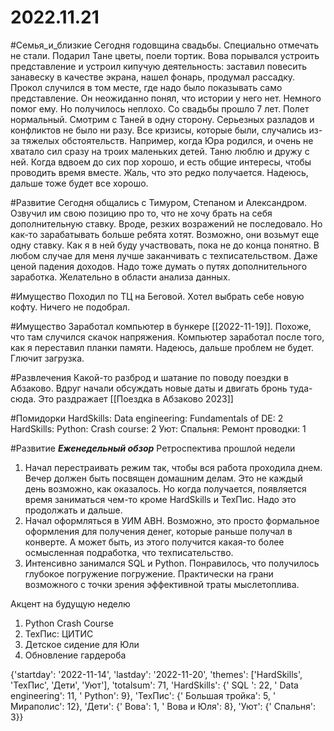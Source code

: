 # 2022.11.21

#Семья_и_близкие 
Сегодня годовщина свадьбы. Специально отмечать не стали. Подарил Тане цветы, поели тортик. Вова порывался устроить представление и устроил кипучую деятельность: заставил повесить занавеску в качестве экрана, нашел фонарь, продумал рассадку. Прокол случился в том месте, где надо было показывать само представление. Он неожиданно понял, что истории у него нет. Немного помог ему. Но получилось неплохо. 
Со свадьбы прошло 7 лет. Полет нормальный. Смотрим с Таней в одну сторону. Серьезных разладов и конфликтов не было ни разу. Все кризисы, которые были, случались из-за тяжелых обстоятельств. Например, когда Юра родился, и очень не хватало сил сразу на троих маленьких детей. Таню люблю и дружу с ней. Когда вдвоем до сих пор хорошо, и есть общие интересы, чтобы проводить время вместе. Жаль, что это редко получается. Надеюсь, дальше тоже будет все хорошо.

#Развитие 
Сегодня общались с Тимуром, Степаном и Александром. Озвучил им свою позицию про то, что не хочу брать на себя дополнительную ставку. Вроде, резких возражений не последовало. Но как-то зарабатывать больше ребята хотят. Возможно, они возьмут еще одну ставку. Как я в ней буду участвовать, пока не до конца понятно. В любом случае для меня лучше заканчивать с техписательством. Даже ценой падения доходов. 
Надо тоже думать о путях дополнительного заработка. Желательно в области анализа данных.

#Имущество 
Походил по ТЦ на Беговой. Хотел выбрать себе новую кофту. Ничего не подобрал.

#Имущество 
Заработал компьютер в бункере [[2022-11-19]]. Похоже, что там случился скачок напряжения. Компьютер заработал после того, как я переставил планки памяти. Надеюсь, дальше проблем не будет. Глючит загрузка.

#Развлечения 
Какой-то разброд и шатание по поводу поездки в Абзаково. Вдруг начали обсуждать новые даты и двигать бронь туда-сюда. Это раздражает
[[Поездка в Абзаково 2023]]

#Помидорки
HardSkills: Data engineering: Fundamentals of DE: 2
HardSkills: Python: Crash course: 2
Уют: Спальня: Ремонт проводки: 1

#Развитие 
***Еженедельный обзор***
Ретроспектива прошлой недели
1. Начал перестраивать режим так, чтобы вся работа проходила днем. Вечер должен быть посвящен домашним делам. Это не каждый день возможно, как оказалось. Но когда получается, появляется время заниматься чем-то кроме HardSkills и ТехПис. Надо это продолжать и дальше.
2. Начал оформляться в УИМ АВН. Возможно, это просто формальное оформления для получения денег, которые раньше получал в конверте. А может быть, из этого получится какая-то более осмысленная подработка, что техписательство.
3. Интенсивно занимался SQL и Python. Понравилось, что получилось глубокое погружение погружение. Практически на грани возможного с точки зрения эффективной траты мыслетоплива. 

Акцент на будущую неделю
1. Python Crash Course
2. ТехПис: ЦИТИС
3. Детское сидение для Юли
4. Обновление гардероба 

{'startday': '2022-11-14', 
'lastday': '2022-11-20', 
'themes': ['HardSkills', 'ТехПис', 'Дети', 'Уют'], 
'totalsum': 71, 
'HardSkills': {' SQL ': 22, ' Data engineering': 11, ' Python': 9}, 
'ТехПис': {' Большая тройка': 5, ' Мираполис': 12}, 
'Дети': {' Вова': 1, ' Вова и Юля': 8}, 'Уют': {' Спальня': 3}}